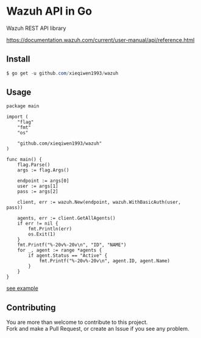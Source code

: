 # Wazuh API in Go 


Wazuh REST API library

https://documentation.wazuh.com/current/user-manual/api/reference.html

## Install

```powershell
$ go get -u github.com/xieqiwen1993/wazuh
```

## Usage

```golang
package main

import (
	"flag"
	"fmt"
	"os"

	"github.com/xieqiwen1993/wazuh"
)

func main() {
	flag.Parse()
	args := flag.Args()

	endpoint := args[0]
	user := args[1]
	pass := args[2]

	client, err := wazuh.New(endpoint, wazuh.WithBasicAuth(user, pass))

	agents, err := client.GetAllAgents()
	if err != nil {
		fmt.Println(err)
		os.Exit(1)
	}
	fmt.Printf("%-20v%-20v\n", "ID", "NAME")
	for _, agent := range *agents {
		if agent.Status == "Active" {
			fmt.Printf("%-20v%-20v\n", agent.ID, agent.Name)
		}
	}
}
```

[see example](./example)

## Contributing

You are more than welcome to contribute to this project.  
Fork and make a Pull Request, or create an Issue if you see any problem.
